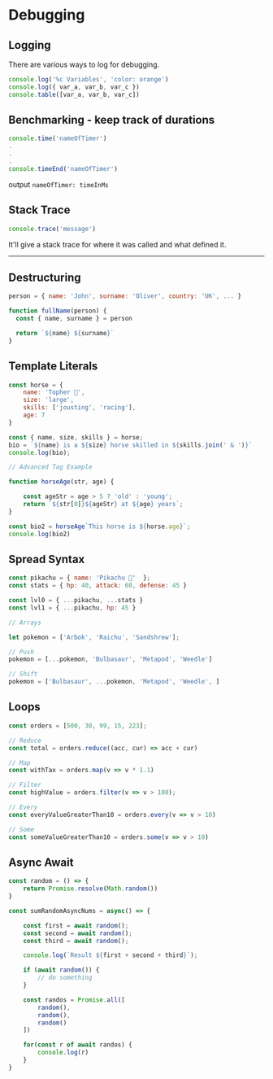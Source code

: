# Debugging
## Logging
There are various ways to log for debugging.
```js
console.log('%c Variables', 'color: orange')
console.log({ var_a, var_b, var_c })
console.table([var_a, var_b, var_c])
```

## Benchmarking - keep track of durations

```js
console.time('nameOfTimer')
.
.
.
console.timeEnd('nameOfTimer')
```

output `nameOfTimer: timeInMs`

## Stack Trace
```js
console.trace('message')
```
It'll give a stack trace for where it was called and what defined it.

<hr>

## Destructuring
```js
person = { name: 'John', surname: 'Oliver', country: 'UK', ... }

function fullName(person) {
  const { name, surname } = person

  return `${name} ${surname}`
}
```

## Template Literals
```js
const horse = {
    name: 'Topher 🐴',
    size: 'large',
    skills: ['jousting', 'racing'],
    age: 7
}

const { name, size, skills } = horse;
bio = `${name} is a ${size} horse skilled in ${skills.join(' & ')}`
console.log(bio);

// Advanced Tag Example

function horseAge(str, age) {

    const ageStr = age > 5 ? 'old' : 'young';
    return `${str[0]}${ageStr} at ${age} years`;
}

const bio2 = horseAge`This horse is ${horse.age}`;
console.log(bio2)
```

## Spread Syntax
```js
const pikachu = { name: 'Pikachu 🐹'  };
const stats = { hp: 40, attack: 60, defense: 45 }

const lvl0 = { ...pikachu, ...stats }
const lvl1 = { ...pikachu, hp: 45 }

// Arrays

let pokemon = ['Arbok', 'Raichu', 'Sandshrew'];

// Push
pokemon = [...pokemon, 'Bulbasaur', 'Metapod', 'Weedle']

// Shift
pokemon = ['Bulbasaur', ...pokemon, 'Metapod', 'Weedle', ]
```

## Loops
```js
const orders = [500, 30, 99, 15, 223];

// Reduce
const total = orders.reduce((acc, cur) => acc + cur)

// Map
const withTax = orders.map(v => v * 1.1)

// Filter
const highValue = orders.filter(v => v > 100);

// Every
const everyValueGreaterThan10 = orders.every(v => v > 10)

// Some
const someValueGreaterThan10 = orders.some(v => v > 10)
```

## Async Await
```js
const random = () => {
    return Promise.resolve(Math.random())
}

const sumRandomAsyncNums = async() => {

    const first = await random();
    const second = await random();
    const third = await random();

    console.log(`Result ${first + second + third}`);

    if (await random()) {
        // do something
    }

    const randos = Promise.all([
        random(),
        random(),
        random()
    ])

    for(const r of await randos) {
        console.log(r)
    }
}
```
